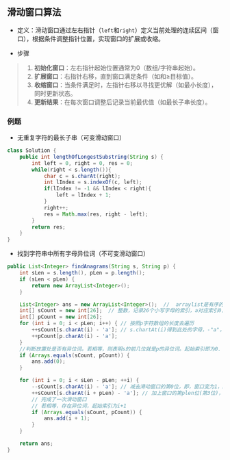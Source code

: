 ## 滑动窗口算法

- 定义：滑动窗口通过左右指针（`left`和`right`）定义当前处理的连续区间（窗口），根据条件调整指针位置，实现窗口的扩展或收缩。

- 步骤

> 1. ‌**初始化窗口**‌：左右指针起始位置通常为0（数组/字符串起始）。
> 2. ‌**扩展窗口**‌：右指针右移，直到窗口满足条件（如和≥目标值）。
> 3. ‌**收缩窗口**‌：当条件满足时，左指针右移以寻找更优解（如最小长度），同时更新状态。
> 4. ‌**更新结果**‌：在每次窗口调整后记录当前最优值（如最长子串长度）。

### 例题

- 无重复字符的最长子串（可变滑动窗口）

```java
class Solution {
    public int lengthOfLongestSubstring(String s) {
        int left = 0, right = 0, res = 0;
        while(right < s.length()){
            char c = s.charAt(right);
            int lIndex = s.indexOf(c, left);
            if(lIndex != -1 && lIndex < right){
                left = lIndex + 1;
            }
            right++;
            res = Math.max(res, right - left);
        }
        return res;
    }
}
```

- 找到字符串中所有字母异位词（不可变滑动窗口）

```java
public List<Integer> findAnagrams(String s, String p) {
    int sLen = s.length(), pLen = p.length();   
    if (sLen < pLen) { 
        return new ArrayList<Integer>();  
    }

    List<Integer> ans = new ArrayList<Integer>();  //  arraylist是有序的，有索引的
    int[] sCount = new int[26];  // 整数，记录26个小写字母的索引，a对应索引0，b对应索引1..... 每个索引对应的值，为该字母出现的次数，初始次数都是0；
    int[] pCount = new int[26];
    for (int i = 0; i < pLen; i++) { // 按照p字符数组的长度去遍历
        ++sCount[s.charAt(i) - 'a']; // s.chartAt(i)得到此处的字母，-"a"，得到该字母的索引，++表示统计该字母的出现次数。
        ++pCount[p.charAt(i) - 'a'];
    }
    //判断放置处是否有异位词。若相等，则表明s的前几位就是p的异位词。起始索引即为0.
    if (Arrays.equals(sCount, pCount)) {
        ans.add(0);
    }

    for (int i = 0; i < sLen - pLen; ++i) {
        --sCount[s.charAt(i) - 'a']; // 减去滑动窗口的第0位，即，窗口变为1，2
        ++sCount[s.charAt(i + pLen) - 'a']; // 加上窗口的第plen位(第3位)，即，窗口变为1，2，3
        // 完成了一次滑动窗口
        // 若相等，存在异位词，起始索引为i+1
        if (Arrays.equals(sCount, pCount)) {
            ans.add(i + 1);
        }
    }

    return ans;
}
```

